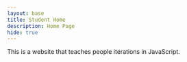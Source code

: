 ```yaml
---
layout: base
title: Student Home 
description: Home Page
hide: true
---
```


This is a website that teaches people iterations in JavaScript.
